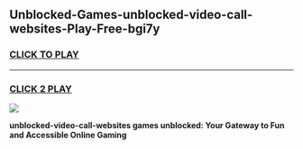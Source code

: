 
## Unblocked-Games-unblocked-video-call-websites-Play-Free-bgi7y
<h3>
<a href="https://premium76.site?title=unblocked-video-call-websites&ref=21A">CLICK TO PLAY</a></h3>
<hr>

<h3>
<a href="https://premium76.site?title=unblocked-video-call-websites&ref=21A">CLICK 2 PLAY</a>
  
</h3>

<a href="https://premium76.site?title=unblocked-video-call-websites&ref=21A"><img src="https://clearcache.store/games.png"></a>


**unblocked-video-call-websites games unblocked: Your Gateway to Fun and Accessible Online Gaming**
